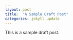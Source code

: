 ```yaml
---
layout: post
title:  "A Sample Draft Post"
categories: jekyll update
---
```

This is a sample draft post.
